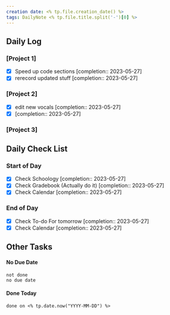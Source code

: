```yaml
---
creation date: <% tp.file.creation_date() %>
tags: DailyNote <% tp.file.title.split('-')[0] %>
---
```


## Daily Log

### [Project 1]
- [x] Speed up code sections  [completion:: 2023-05-27]
- [x] rerecord updated stuff  [completion:: 2023-05-27]

### [Project 2]
- [x] edit new vocals  [completion:: 2023-05-27]
- [x]   [completion:: 2023-05-27]

### [Project 3]

## Daily Check List

### Start of Day

- [x] Check Schoology  [completion:: 2023-05-27]
- [x] Check Gradebook (Actually do it)  [completion:: 2023-05-27]
- [x] Check Calendar  [completion:: 2023-05-27]

### End of Day

- [x] Check To-do For tomorrow  [completion:: 2023-05-27]
- [x] Check Calendar  [completion:: 2023-05-27]

## Other Tasks

#### No Due Date

```tasks
not done
no due date
```

#### Done Today

```tasks
done on <% tp.date.now("YYYY-MM-DD") %>
```